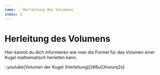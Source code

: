 ```yaml
---
name: 💡 Herleitung des Volumens
index: 2
---
```


# Herleitung des Volumens

Hier kannst du dich informieren wie man die Formel für das Volumen einer Kugel mathematisch herleiten kann.

::youtube[Volumen der Kugel (Herleitung)]{#8uGXnxurq2s}
